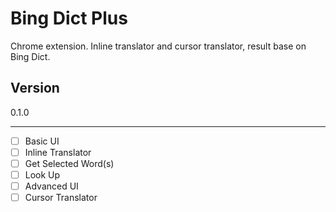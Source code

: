 Bing Dict Plus
============

Chrome extension. Inline translator and cursor translator, result base on Bing Dict.

Version
-------

0.1.0

-------

- [ ] Basic UI
- [ ] Inline Translator
 - [ ] Get Selected Word(s)
 - [ ] Look Up
- [ ] Advanced UI
- [ ] Cursor Translator
